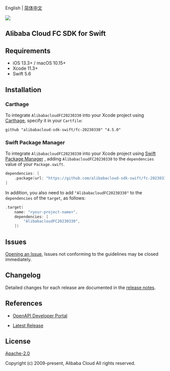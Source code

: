 English | [简体中文](README-CN.md)

![](https://aliyunsdk-pages.alicdn.com/icons/AlibabaCloud.svg)

## Alibaba Cloud FC SDK for Swift

## Requirements

- iOS 13.3+ / macOS 10.15+
- Xcode 11.3+
- Swift 5.6

## Installation

### Carthage

To integrate `AlibabacloudFC20230330` into your Xcode project using [Carthage](https://github.com/Carthage/Carthage), specify it in your `Cartfile`:

```ogdl
github "alibabacloud-sdk-swift/fc-20230330" "4.5.0"
```

### Swift Package Manager

To integrate `AlibabacloudFC20230330` into your Xcode project using [Swift Package Manager](https://swift.org/package-manager/) , adding `AlibabacloudFC20230330` to the `dependencies` value of your `Package.swift`.

```swift
dependencies: [
    .package(url: "https://github.com/alibabacloud-sdk-swift/fc-20230330.git", from: "4.5.0")
]
```

In addition, you also need to add `"AlibabacloudFC20230330"` to the `dependencies` of the `target`, as follows:

```swift
.target(
    name: "<your-project-name>",
    dependencies: [
        "AlibabacloudFC20230330",
    ])
```

## Issues

[Opening an Issue](https://github.com/alibabacloud-sdk-swift/fc-20230330/issues/new), Issues not conforming to the guidelines may be closed immediately.

## Changelog

Detailed changes for each release are documented in the [release notes](./ChangeLog.txt).

## References

* [OpenAPI Developer Portal](https://next.api.alibabacloud.com/home)
- [Latest Release](https://github.com/alibabacloud-sdk-swift/fc-20230330)

## License

[Apache-2.0](http://www.apache.org/licenses/LICENSE-2.0)

Copyright (c) 2009-present, Alibaba Cloud All rights reserved.
